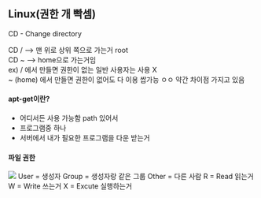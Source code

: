 ## Linux(권한 개 빡셈)
CD - Change directory

CD / --> 맨 위로 상위 쪽으로 가는거 root<br>
CD ~ --> home으로 가는거임<br>ex)
/ 에서 만들면 권한이 없는 일반 사용자는 사용 X <br>
~ (home) 에서 만들면 권한이 없어도 다 이용 쌉가능 ㅇㅇ 약간 차이점 가지고 있음

#### apt-get이란?
- 어디서든 사용 가능함 path 있어서
- 프로그램중 하나
- 서버에서 내가 필요한 프로그램을 다운 받는거

#### 파일 권한
<img src = https://mingzz1.github.io/images/linux/permission/permission_01.png />
User = 생성자
Group = 생성자랑 같은 그룹 
Other = 다른 사람
R = Read 읽는거
W = Write 쓰는거
X = Excute 실행하는거
